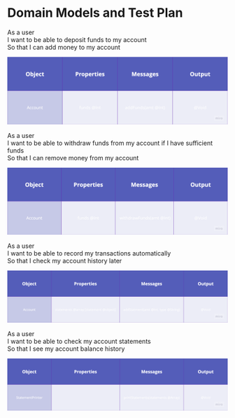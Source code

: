 # Domain Models and Test Plan

As a user\
I want to be able to deposit funds to my account \
So that I can add money to my account

![User stories diagram 1](images/user-stories-diagram-1.png)

As a user\
I want to be able to withdraw funds from my account if I have sufficient funds\
So that I can remove money from my account

![User stories diagram 2](images/user-stories-diagram-2.png)

As a user\
I want to be able to record my transactions automatically\
So that I check my account history later

![User stories diagram 3](images/user-stories-diagram-3.png)

As a user\
I want to be able to check my account statements\
So that I see my account balance history

![User stories diagram 4](images/user-stories-diagram-4.png)
